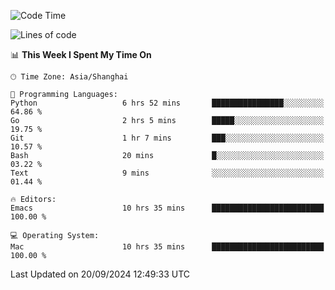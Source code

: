 <!--START_SECTION:waka-->
![Code Time](http://img.shields.io/badge/Code%20Time-2%2C193%20hrs%2046%20mins-blue)

![Lines of code](https://img.shields.io/badge/From%20Hello%20World%20I%27ve%20Written-308.1%20thousand%20lines%20of%20code-blue)

📊 **This Week I Spent My Time On** 

```text
🕑︎ Time Zone: Asia/Shanghai

💬 Programming Languages: 
Python                   6 hrs 52 mins       ████████████████░░░░░░░░░   64.86 % 
Go                       2 hrs 5 mins        █████░░░░░░░░░░░░░░░░░░░░   19.75 % 
Git                      1 hr 7 mins         ███░░░░░░░░░░░░░░░░░░░░░░   10.57 % 
Bash                     20 mins             █░░░░░░░░░░░░░░░░░░░░░░░░   03.22 % 
Text                     9 mins              ░░░░░░░░░░░░░░░░░░░░░░░░░   01.44 % 

🔥 Editors: 
Emacs                    10 hrs 35 mins      █████████████████████████   100.00 % 

💻 Operating System: 
Mac                      10 hrs 35 mins      █████████████████████████   100.00 % 
```


 Last Updated on 20/09/2024 12:49:33 UTC
<!--END_SECTION:waka-->
